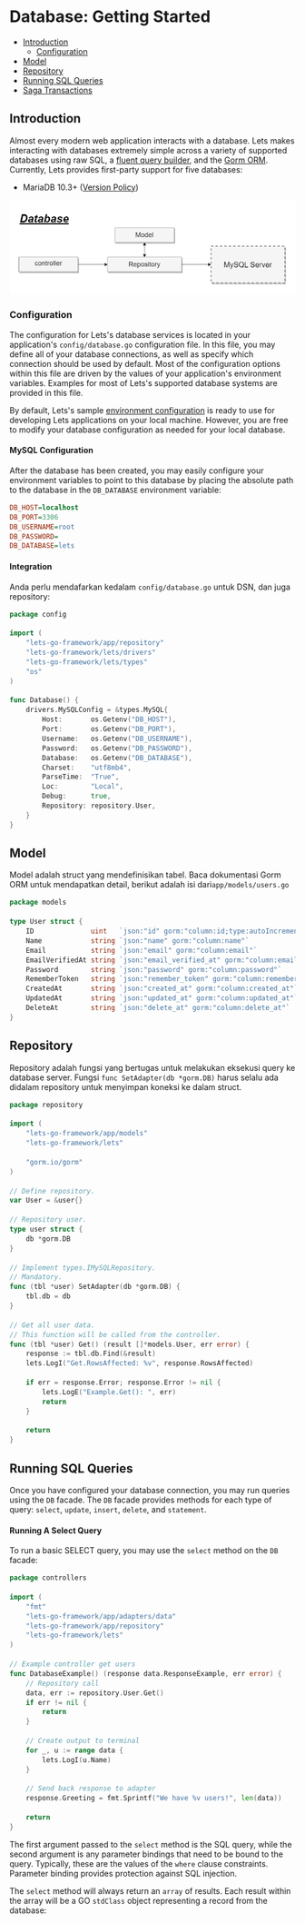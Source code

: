 # Database: Getting Started

- [Introduction](#introduction)
    - [Configuration](#configuration)
- [Model](#model)
- [Repository](#repository)
- [Running SQL Queries](#running-queries)
- [Saga Transactions](#database-transactions)

<a name="introduction"></a>
## Introduction

Almost every modern web application interacts with a database. Lets makes interacting with databases extremely simple across a variety of supported databases using raw SQL, a [fluent query builder](/docs/{{version}}/queries), and the [Gorm ORM](/docs/{{version}}/eloquent). Currently, Lets provides first-party support for five databases:

<div class="content-list" markdown="1">

- MariaDB 10.3+ ([Version Policy](https://mariadb.org/about/#maintenance-policy))
</div>

![Database Diagram](./diagram-database.png)

<a name="configuration"></a>
### Configuration

The configuration for Lets's database services is located in your application's `config/database.go` configuration file. In this file, you may define all of your database connections, as well as specify which connection should be used by default. Most of the configuration options within this file are driven by the values of your application's environment variables. Examples for most of Lets's supported database systems are provided in this file.

By default, Lets's sample [environment configuration](/docs/{{version}}/configuration#environment-configuration) is ready to use  for developing Lets applications on your local machine. However, you are free to modify your database configuration as needed for your local database.

<a name="MySQL-configuration"></a>
#### MySQL Configuration

After the database has been created, you may easily configure your environment variables to point to this database by placing the absolute path to the database in the `DB_DATABASE` environment variable:

```ini
DB_HOST=localhost
DB_PORT=3306
DB_USERNAME=root
DB_PASSWORD=
DB_DATABASE=lets
```

<a name="integration"></a>
#### Integration

Anda perlu mendafarkan kedalam `config/database.go` untuk DSN, dan juga repository:

```go
package config

import (
	"lets-go-framework/app/repository"
	"lets-go-framework/lets/drivers"
	"lets-go-framework/lets/types"
	"os"
)

func Database() {
	drivers.MySQLConfig = &types.MySQL{
		Host:       os.Getenv("DB_HOST"),
		Port:       os.Getenv("DB_PORT"),
		Username:   os.Getenv("DB_USERNAME"),
		Password:   os.Getenv("DB_PASSWORD"),
		Database:   os.Getenv("DB_DATABASE"),
		Charset:    "utf8mb4",
		ParseTime:  "True",
		Loc:        "Local",
		Debug:      true,
		Repository: repository.User,
	}
}
```


<a name="model"></a>
## Model

Model adalah struct yang mendefinisikan tabel. Baca dokumentasi Gorm ORM untuk mendapatkan detail, berikut adalah isi dari`app/models/users.go`

```go
package models

type User struct {
	ID              uint   `json:"id" gorm:"column:id;type:autoIncrement;primaryKey"`
	Name            string `json:"name" gorm:"column:name"`
	Email           string `json:"email" gorm:"column:email"`
	EmailVerifiedAt string `json:"email_verified_at" gorm:"column:email_verified_at"`
	Password        string `json:"password" gorm:"column:password"`
	RememberToken   string `json:"remember_token" gorm:"column:remember_token"`
	CreatedAt       string `json:"created_at" gorm:"column:created_at"`
	UpdatedAt       string `json:"updated_at" gorm:"column:updated_at"`
	DeleteAt        string `json:"delete_at" gorm:"column:delete_at"`
}

```

<a name="repository"></a>
## Repository

Repository adalah fungsi yang bertugas untuk melakukan eksekusi query ke database server. Fungsi `func SetAdapter(db *gorm.DB)` harus selalu ada didalam repository untuk menyimpan koneksi ke dalam struct.

```go
package repository

import (
	"lets-go-framework/app/models"
	"lets-go-framework/lets"

	"gorm.io/gorm"
)

// Define repository.
var User = &user{}

// Repository user.
type user struct {
	db *gorm.DB
}

// Implement types.IMySQLRepository.
// Mandatory.
func (tbl *user) SetAdapter(db *gorm.DB) {
	tbl.db = db
}

// Get all user data.
// This function will be called from the controller.
func (tbl *user) Get() (result []*models.User, err error) {
	response := tbl.db.Find(&result)
	lets.LogI("Get.RowsAffected: %v", response.RowsAffected)

	if err = response.Error; response.Error != nil {
		lets.LogE("Example.Get(): ", err)
		return
	}

	return
}
```

<a name="running-queries"></a>
## Running SQL Queries

Once you have configured your database connection, you may run queries using the `DB` facade. The `DB` facade provides methods for each type of query: `select`, `update`, `insert`, `delete`, and `statement`.

<a name="running-a-select-query"></a>
#### Running A Select Query

To run a basic SELECT query, you may use the `select` method on the `DB` facade:

```go
package controllers

import (
	"fmt"
	"lets-go-framework/app/adapters/data"
	"lets-go-framework/app/repository"
	"lets-go-framework/lets"
)

// Example controller get users
func DatabaseExample() (response data.ResponseExample, err error) {
	// Repository call
	data, err := repository.User.Get()
	if err != nil {
		return
	}

	// Create output to terminal
	for _, u := range data {
		lets.LogI(u.Name)
	}

	// Send back response to adapter
	response.Greeting = fmt.Sprintf("We have %v users!", len(data))

	return
}
```

The first argument passed to the `select` method is the SQL query, while the second argument is any parameter bindings that need to be bound to the query. Typically, these are the values of the `where` clause constraints. Parameter binding provides protection against SQL injection.

The `select` method will always return an `array` of results. Each result within the array will be a GO `stdClass` object representing a record from the database:

